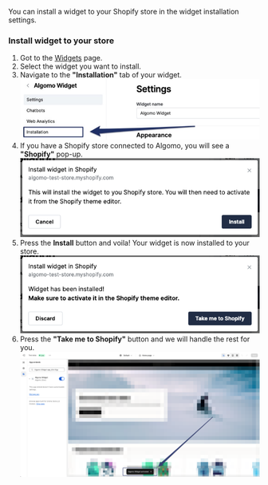 You can install a widget to your Shopify store in the widget installation settings.

### Install widget to your store

1. Got to the [Widgets](https://app.algomo.com/widgets) page.
2. Select the widget you want to install.
3. Navigate to the **"Installation"** tab of your widget.
   ![installation](./images/installation.png)
4. If you have a Shopify store connected to Algomo, you will see a **"Shopify"** pop-up.
   ![shopify_section](./images/install_shopify.png)
5. Press the **Install** button and voila! Your widget is now installed to your store.
   ![install_button](./images/installed_shopify.png)
6. Press the **"Take me to Shopify"** button and we will handle the rest for you.
   ![installed_widgets](./images/shopify_storefront.png)
